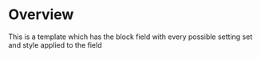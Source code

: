 
# Overview

This is a template which has the block field with every possible setting set and style applied to the field
